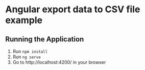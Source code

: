 # Angular export data to CSV file example

## Running the Application
1. Run `npm install`
1. Run `ng serve`
1. Go to http://localhost:4200/ in your browser 
